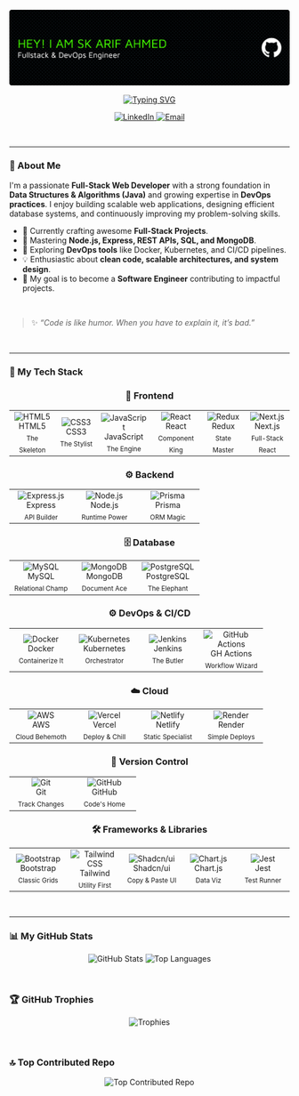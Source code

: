 <p align="center">
  <img src="./github-header-banner.png" alt="Header Banner">
</p>

<p align="center">
  <a href="https://git.io/typing-svg"><img src="https://readme-typing-svg.herokuapp.com?font=Fira+Code&size=28&pause=1000&color=61DAFB&center=true&vCenter=true&width=435&lines=Hi+there%2C+I'm+Sk+Arif+Ahmed+%F0%9F%91%8B;A+passionate+Full-Stack+Developer;A+Java+%26+DSA+Enthusiast;A+lifelong+learner." alt="Typing SVG"></a>
</p>

<p align="center">
  <a href="https://linkedin.com/in/skarifahmed" target="_blank">
    <img src="https://img.shields.io/badge/LinkedIn-%230077B5.svg?style=for-the-badge&logo=linkedin&logoColor=white" alt="LinkedIn">
  </a>
  <a href="mailto:skarifahmedofficial@gmail.com" target="_blank">
    <img src="https://img.shields.io/badge/Email-D14836?style=for-the-badge&logo=gmail&logoColor=white" alt="Email">
  </a>
</p>

<br>

---

### 💫 About Me

I'm a passionate **Full-Stack Web Developer** with a strong foundation in **Data Structures & Algorithms (Java)** and growing expertise in **DevOps practices**. I enjoy building scalable web applications, designing efficient database systems, and continuously improving my problem-solving skills.

- 🔭 Currently crafting awesome **Full-Stack Projects**.
- 🌱 Mastering **Node.js, Express, REST APIs, SQL, and MongoDB**.
- 🚀 Exploring **DevOps tools** like Docker, Kubernetes, and CI/CD pipelines.
- 💡 Enthusiastic about **clean code, scalable architectures, and system design**.
- 🎯 My goal is to become a **Software Engineer** contributing to impactful projects.

<br>

> ✨ *“Code is like humor. When you have to explain it, it’s bad.”*

<br>

---

### 🚀 My Tech Stack

<div align="center">

  <h3>🎨 Frontend</h3>
  <table>
    <tr>
      <td align="center" width="100">
        <img src="https://skillicons.dev/icons?i=html" width="60" height="60" alt="HTML5" />
        <br>HTML5<br><sub>The Skeleton</sub>
      </td>
      <td align="center" width="100">
        <img src="https://skillicons.dev/icons?i=css" width="60" height="60" alt="CSS3" />
        <br>CSS3<br><sub>The Stylist</sub>
      </td>
      <td align="center" width="100">
        <img src="https://skillicons.dev/icons?i=js" width="60" height="60" alt="JavaScript" />
        <br>JavaScript<br><sub>The Engine</sub>
      </td>
      <td align="center" width="100">
        <img src="https://skillicons.dev/icons?i=react" width="60" height="60" alt="React" />
        <br>React<br><sub>Component King</sub>
      </td>
      <td align="center" width="100">
        <img src="https://skillicons.dev/icons?i=redux" width="60" height="60" alt="Redux" />
        <br>Redux<br><sub>State Master</sub>
      </td>
      <td align="center" width="100">
        <img src="https://skillicons.dev/icons?i=nextjs" width="60" height="60" alt="Next.js" />
        <br>Next.js<br><sub>Full-Stack React</sub>
      </td>
    </tr>
  </table>

  <h3>⚙️ Backend</h3>
  <table>
    <tr>
      <td align="center" width="100">
        <img src="https://skillicons.dev/icons?i=express" width="60" height="60" alt="Express.js" />
        <br>Express<br><sub>API Builder</sub>
      </td>
      <td align="center" width="100">
        <img src="https://skillicons.dev/icons?i=nodejs" width="60" height="60" alt="Node.js" />
        <br>Node.js<br><sub>Runtime Power</sub>
      </td>
      <td align="center" width="100">
        <img src="https://skillicons.dev/icons?i=prisma" width="60" height="60" alt="Prisma" />
        <br>Prisma<br><sub>ORM Magic</sub>
      </td>
    </tr>
  </table>

  <h3>🗄️ Database</h3>
  <table>
    <tr>
      <td align="center" width="100">
        <img src="https://skillicons.dev/icons?i=mysql" width="60" height="60" alt="MySQL" />
        <br>MySQL<br><sub>Relational Champ</sub>
      </td>
      <td align="center" width="100">
        <img src="https://skillicons.dev/icons?i=mongodb" width="60" height="60" alt="MongoDB" />
        <br>MongoDB<br><sub>Document Ace</sub>
      </td>
      <td align="center" width="100">
        <img src="https://skillicons.dev/icons?i=postgresql" width="60" height="60" alt="PostgreSQL" />
        <br>PostgreSQL<br><sub>The Elephant</sub>
      </td>
    </tr>
  </table>

  <h3>⚙️ DevOps & CI/CD</h3>
  <table>
    <tr>
      <td align="center" width="100">
        <img src="https://skillicons.dev/icons?i=docker" width="60" height="60" alt="Docker" />
        <br>Docker<br><sub>Containerize It</sub>
      </td>
      <td align="center" width="100">
        <img src="https://skillicons.dev/icons?i=kubernetes" width="60" height="60" alt="Kubernetes" />
        <br>Kubernetes<br><sub>Orchestrator</sub>
      </td>
      <td align="center" width="100">
        <img src="https://skillicons.dev/icons?i=jenkins" width="60" height="60" alt="Jenkins" />
        <br>Jenkins<br><sub>The Butler</sub>
      </td>
      <td align="center" width="100">
        <img src="https://skillicons.dev/icons?i=githubactions" width="60" height="60" alt="GitHub Actions" />
        <br>GH Actions<br><sub>Workflow Wizard</sub>
      </td>
    </tr>
  </table>

  <h3>☁️ Cloud</h3>
  <table>
    <tr>
      <td align="center" width="100">
        <img src="https://skillicons.dev/icons?i=aws" width="60" height="60" alt="AWS" />
        <br>AWS<br><sub>Cloud Behemoth</sub>
      </td>
      <td align="center" width="100">
        <img src="https://skillicons.dev/icons?i=vercel" width="60" height="60" alt="Vercel" />
        <br>Vercel<br><sub>Deploy & Chill</sub>
      </td>
       <td align="center" width="100">
        <img src="https://skillicons.dev/icons?i=netlify" width="60" height="60" alt="Netlify" />
        <br>Netlify<br><sub>Static Specialist</sub>
      </td>
      <td align="center" width="100">
        <img src="https://skillicons.dev/icons?i=render" width="60" height="60" alt="Render" />
        <br>Render<br><sub>Simple Deploys</sub>
      </td>
    </tr>
  </table>
  
  <h3>🔄 Version Control</h3>
  <table>
    <tr>
      <td align="center" width="100">
        <img src="https://skillicons.dev/icons?i=git" width="60" height="60" alt="Git" />
        <br>Git<br><sub>Track Changes</sub>
      </td>
      <td align="center" width="100">
        <img src="https://skillicons.dev/icons?i=github" width="60" height="60" alt="GitHub" />
        <br>GitHub<br><sub>Code's Home</sub>
      </td>
    </tr>
  </table>

  <h3>🛠️ Frameworks & Libraries</h3>
  <table>
    <tr>
      <td align="center" width="100">
        <img src="https://skillicons.dev/icons?i=bootstrap" width="60" height="60" alt="Bootstrap" />
        <br>Bootstrap<br><sub>Classic Grids</sub>
      </td>
      <td align="center" width="100">
        <img src="https://skillicons.dev/icons?i=tailwind" width="60" height="60" alt="Tailwind CSS" />
        <br>Tailwind<br><sub>Utility First</sub>
      </td>
      <td align="center" width="100">
        <img src="https://skillicons.dev/icons?i=shadcnui" width="60" height="60" alt="Shadcn/ui" />
        <br>Shadcn/ui<br><sub>Copy & Paste UI</sub>
      </td>
      <td align="center" width="100">
        <img src="https://skillicons.dev/icons?i=chartjs" width="60" height="60" alt="Chart.js" />
        <br>Chart.js<br><sub>Data Viz</sub>
      </td>
       <td align="center" width="100">
        <img src="https://skillicons.dev/icons?i=jest" width="60" height="60" alt="Jest" />
        <br>Jest<br><sub>Test Runner</sub>
      </td>
    </tr>
  </table>

</div>

<br>

---

### 📊 My GitHub Stats

<p align="center">
  <img src="https://github-readme-stats.vercel.app/api?username=Arif1258&show_icons=true&locale=en&theme=vision-friendly-dark&hide_border=true&bg_color=0d1117" alt="GitHub Stats" />
  <img src="https://github-readme-stats.vercel.app/api/top-langs?username=Arif1258&layout=compact&langs_count=7&theme=vision-friendly-dark&hide_border=true&bg_color=0d1117" alt="Top Languages" />
</p>

<br>

### 🏆 GitHub Trophies

<p align="center">
  <img src="https://github-profile-trophy.vercel.app/?username=Arif1258&theme=radical&no-frame=true&no-bg=true&margin-w=4" alt="Trophies">
</p>

<br>

### 🔝 Top Contributed Repo

<p align="center">
  <img src="https://github-contributor-stats.vercel.app/api?username=Arif1258&limit=5&theme=dark&combine_all_yearly_contributions=true" alt="Top Contributed Repo">
</p>
